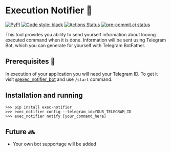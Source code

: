 # Execution Notifier :speech_balloon:
[![PyPI](https://img.shields.io/pypi/v/exec-notifier)](https://pypi.org/project/exec-notifier/)
[![Code style: black](https://img.shields.io/badge/code%20style-black-000000.svg)](https://github.com/psf/black)
[![Actions Status](https://github.com/tikerlade/exec-notifier/workflows/Deploy%20publisher/badge.svg)](https://github.com/tikerlade/exec-notifier/actions/)
[![pre-commit.ci status](https://results.pre-commit.ci/badge/github/tikerlade/exec-notifier/master.svg)](https://results.pre-commit.ci/latest/github/tikerlade/exec-notifier/master)

This tool provides you ability to send yourself information about looong executed command when it is done. Information will be sent using Telegram Bot, which you can generate for yourself with Telegram BotFather.

## Prerequisites :bookmark_tabs:
In execution of your application you will need your Telegram ID. To get it visit [@exec_notifier_bot](https://telegram.me/exec_notifier_bot) and use `/start` command.

## Installation and running
```shell
>>> pip install exec-notifier
>>> exec_notifier config --telegram_id=YOUR_TELEGRAM_ID
>>> exec_notifier notify [your_command_here]
```

## Future :soon:
* Your own bot supportage will be added
